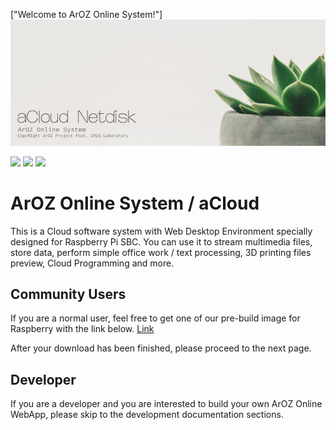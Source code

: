["Welcome to ArOZ Online System!"]
<img class="ts fluid image" src="img/banner.png"></img>

<img src="https://img.shields.io/badge/Build-Community-brightgreen"> <img src="https://img.shields.io/badge/Device-Raspberry%20Pi%203B%2B%20%2F%204B-red"> <img src="https://img.shields.io/badge/香港制造-Hong%20Kong-blueviolet">

# ArOZ Online System / aCloud
This is a Cloud software system with Web Desktop Environment specially designed for Raspberry Pi SBC. You can use it to stream multimedia files, store data, perform simple office work / text processing, 3D printing files preview, Cloud Programming and more.

## Community Users
If you are a normal user, feel free to get one of our pre-build image for Raspberry with the link below.
[Link](https://hkwtc.org/aroz_online/dist/)

After your download has been finished, please proceed to the next page.

## Developer
If you are a developer and you are interested to build your own ArOZ Online WebApp, please skip to the development documentation sections.